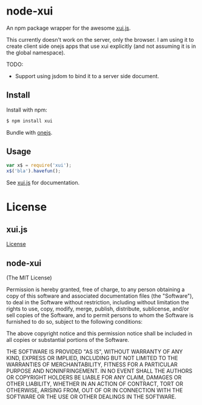 # node-xui

An npm package wrapper for the awesome [xui.js](http://xuijs.com).

This currently doesn't work on the server, only the browser. I am using it to create client side onejs apps that use xui 
explicitly (and not assuming it is in the global namespace).

TODO:
 * Support using jsdom to bind it to a server side document.

## Install

Install with npm:

```bash
$ npm install xui
```

Bundle with [onejs](https://github.com/azer/onejs).

## Usage

```javascript
var x$ = require('xui');
x$('bla').havefun();
```

See [xui.js](http://xuijs.com) for documentation.

# License

## xui.js

[License](http://xuijs.com/license)

## node-xui

(The MIT License)

Permission is hereby granted, free of charge, to any person obtaining a copy of this software and associated documentation files (the "Software"), to deal in the Software without restriction, including without limitation the rights to use, copy, modify, merge, publish, distribute, sublicense, and/or sell copies of the Software, and to permit persons to whom the Software is furnished to do so, subject to the following conditions:

The above copyright notice and this permission notice shall be included in all copies or substantial portions of the Software.

THE SOFTWARE IS PROVIDED "AS IS", WITHOUT WARRANTY OF ANY KIND, EXPRESS OR IMPLIED, INCLUDING BUT NOT LIMITED TO THE WARRANTIES OF MERCHANTABILITY, FITNESS FOR A PARTICULAR PURPOSE AND NONINFRINGEMENT. IN NO EVENT SHALL THE AUTHORS OR COPYRIGHT HOLDERS BE LIABLE FOR ANY CLAIM, DAMAGES OR OTHER LIABILITY, WHETHER IN AN ACTION OF CONTRACT, TORT OR OTHERWISE, ARISING FROM, OUT OF OR IN CONNECTION WITH THE SOFTWARE OR THE USE OR OTHER DEALINGS IN THE SOFTWARE.
